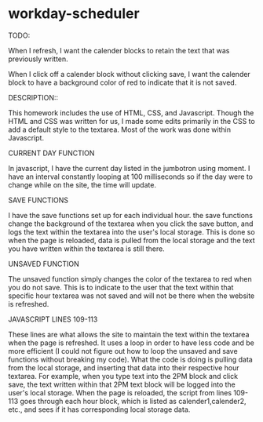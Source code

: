 # workday-scheduler

TODO:

When I refresh, I want the calender blocks to retain the text that was previously written.

When I click off a calender block without clicking save, I want the calender block to have a background color of red to indicate that it is not saved.

DESCRIPTION::

This homework includes the use of HTML, CSS, and Javascript. Though the HTML and CSS was written for us, I made some edits primarily in the CSS to add a default style to the textarea. Most of the work was done within Javascript. 

CURRENT DAY FUNCTION

In javascript, I have the current day listed in the jumbotron using moment. I have an interval constantly looping at 100 milliseconds so if the day were to change while on the site, the time will update. 

SAVE FUNCTIONS

I have the save functions set up for each individual hour. the save functions change the background of the textarea when you click the save button, and logs the text within the textarea into the user's local storage. This is done so when the page is reloaded, data is pulled from the local storage and the text you have written within the textarea is still there. 

UNSAVED FUNCTION

The unsaved function simply changes the color of the textarea to red when you do not save. This is to indicate to the user that the text within that specific hour textarea was not saved and will not be there when the website is refreshed.

JAVASCRIPT LINES 109-113 

These lines are what allows the site to maintain the text within the textarea when the page is refreshed. It uses a loop in order to have less code and be more efficient (I could not figure out how to loop the unsaved and save functions without breaking my code). What the code is doing is pulling data from the local storage, and inserting that data into their respective hour textarea. For example, when you type text into the 2PM block and click save, the text written within that 2PM text block will be logged into the user's local storage. When the page is reloaded, the script from lines 109-113 goes through each hour block, which is listed as calender1,calender2, etc., and sees if it has corresponding local storage data. 